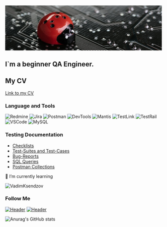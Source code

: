 [![Header](https://github.com/Oleksandr-Kryvenko/Oleksandr-Kryvenko/blob/main/assets/LadyBug.jpg)](https://www.linkedin.com/in/oleksandr-kryvenko/)

## I`m a beginner QA Engineer.

## My CV
[Link to my CV](https://drive.google.com/file/d/1txeR-U0p46IZ_6hZx7QilNBNWfg8oYFX/view?usp=sharing)

### Language and Tools
![Redmine](https://img.shields.io/badge/-Redmine-090909?style=for-the-badge&logo=Redmine)
![Jira](https://img.shields.io/badge/-Jira-090909?style=for-the-badge&logo=Jira)
![Postman](https://img.shields.io/badge/-Postman-090909?style=for-the-badge&logo=Postman)
![DevTools](https://img.shields.io/badge/-DevTools-090909?style=for-the-badge&logo=googlechrome&logoColor=2674f2)
![Mantis](https://img.shields.io/badge/-Mantis-090909?style=for-the-badge&logo=Mantis)
![TestLink](https://img.shields.io/badge/-TestLink-090909?style=for-the-badge&logo=Testlink)
![TestRail](https://img.shields.io/badge/-TestRail-090909?style=for-the-badge&logo=Testrail)
![VSCode](https://img.shields.io/badge/-VSCode-090909?style=for-the-badge&logo=VSCode)
![MySQL](https://img.shields.io/badge/MySQL-090909?style=for-the-badge&logo)

### Testing Documentation

- [Checklists](Link)
- [Test-Suites and Test-Cases](Link)
- [Bug-Reports](Link)
- [SQL Queries](Link)
- [Postman Collections](Link)

🌱 I’m currently learning

![VadimKsendzov](https://img.shields.io/badge/-Vadim`s_Ksendzov_QA_courses-090909?style=for-the-badge&logo=QA&logoColor=00618a)


### Follow Me
[![Header](https://img.shields.io/badge/Linkedin-090909?style=for-the-badge&logo=linkedin&logoColor=0073b1)](https://www.linkedin.com/in/oleksandr-kryvenko/)
[![Header](https://img.shields.io/badge/Telegram-090909?style=for-the-badge&logo=telegram&logoColor=31a5db)](https://t.me/Oleksandr_Kryvenko)

![Anurag's GitHub stats](https://github-readme-stats.vercel.app/api?username=Oleksandr-Kryvenko&show_icons=true&theme=radical)

<!-- добавить инсту? -->
